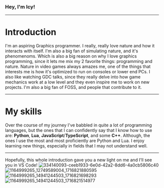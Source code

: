### Hey, I'm **Icy**!
****
# Introduction
I'm an aspiring Graphics programmer. I really, really love nature and how it interacts with itself. I'm also a big fan of simulating nature, and it's phenomenoms. Which is also a big reason on why I love graphics programming, since it lets me mix my 2 favorite things: programming and nature. Nature in video games always amazes me, one of the things that interests me is how it's optimized to run on consoles or lower end PCs. I also like watching GDC talks, since they really delve into how game mechanics work at a low level and they even inspire me to work on new projects. I'm also a big fan of FOSS, and people that contribute to it.
****
# My skills
Over the course of my journey I've babbled in quite a lot of programming languages, but the ones that I can confidently say that I know how to use are: **Python**, **Lua**, **JavaScript**/**TypeScript**, and some **C++**. Although, the ones I use the most and most proficiently are Python and Lua. I enjoy learning new things, especially in fields that I may not understand well.
****
Hopefully, this whole introduction gave you a new light on me and I'll see you in VS Code!
![334140093-ceeb1933-6e0d-42a2-8dd6-4a0cb5806c40](https://github.com/Icy-Monster/Icy-Monster/assets/102822122/f6187f68-9266-405a-b446-558bad16ff48)
![1164999265_12749589004_1716821880595](https://github.com/Icy-Monster/Icy-Monster/assets/102822122/f8e0fd66-aae7-48ac-a9dd-d85b0be3a221)
![1164999265_14941244503_1716821698293](https://github.com/Icy-Monster/Icy-Monster/assets/102822122/57264fcd-69c1-40b1-a3cf-833613da6148)
![1164999265_14941244503_1716821514977](https://github.com/Icy-Monster/Icy-Monster/assets/102822122/0293b0b6-9ec6-4075-8f7d-3be6fc45c60d)
